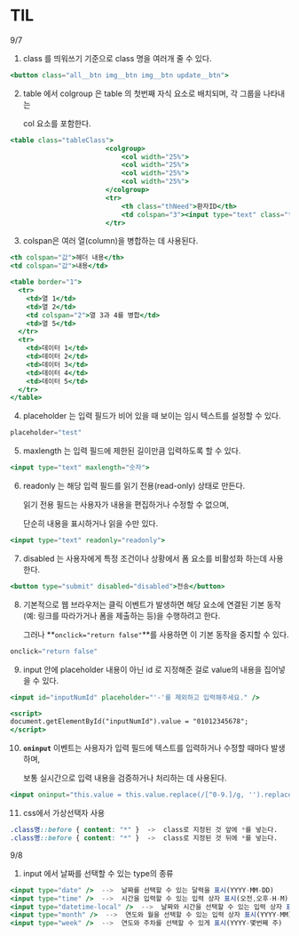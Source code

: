 # TIL
9/7

1. class 를 띄워쓰기 기준으로 class 명을 여러개 줄 수 있다.

```jsx
<button class="all__btn img__btn img__btn update__btn">
```

2. table 에서 colgroup 은 table 의 첫번째 자식 요소로 배치되며, 각 그룹을 나타내는 
    
    col 요소를 포함한다.
    

```jsx
<table class="tableClass">
						<colgroup>
							<col width="25%">
							<col width="25%">
							<col width="25%">
							<col width="25%">
						</colgroup>
						<tr>
							<th class="thNeed">환자ID</th>
							<td colspan="3"><input type="text" class="tdInputClass" placeholder="test" maxlength="20" style="width: 28%; height: 50%;" readonly="readonly" disabled="disabled" /></td>
						</tr>
```

3. colspan은 여러 열(column)을 병합하는 데 사용된다.

```jsx
<th colspan="값">헤더 내용</th>
<td colspan="값">내용</td>

<table border="1">
  <tr>
    <td>열 1</td>
    <td>열 2</td>
    <td colspan="2">열 3과 4를 병합</td>
    <td>열 5</td>
  </tr>
  <tr>
    <td>데이터 1</td>
    <td>데이터 2</td>
    <td>데이터 3</td>
    <td>데이터 4</td>
    <td>데이터 5</td>
  </tr>
</table>
```

4. placeholder 는 입력 필드가 비어 있을 때 보이는 임시 텍스트를 설정할 수 있다.

```jsx
placeholder="test"
```

5. maxlength 는 입력 필드에 제한된 길이만큼 입력하도록 할 수 있다.

```jsx
<input type="text" maxlength="숫자">
```

6. readonly 는 해당 입력 필드를 읽기 전용(read-only) 상태로 만든다.
    
    읽기 전용 필드는 사용자가 내용을 편집하거나 수정할 수 없으며, 
    
    단순히 내용을 표시하거나 읽을 수만 있다.
    

```jsx
<input type="text" readonly="readonly">
```

7. disabled 는 사용자에게 특정 조건이나 상황에서 폼 요소를 비활성화 하는데 사용한다.

```jsx
<button type="submit" disabled="disabled">전송</button>
```

8. 기본적으로 웹 브라우저는 클릭 이벤트가 발생하면 해당 요소에 연결된 기본 동작(예: 링크를 따라가거나 폼을 제출하는 등)을 수행하려고 한다.
    
    그러나 **`onclick="return false"`**를 사용하면 이 기본 동작을 중지할 수 있다.
    

```jsx
onclick="return false"
```

9. input 안에 placeholder 내용이 아닌 id 로 지정해준 걸로 value의 내용을 집어넣을 수 있다.

```jsx
<input id="inputNumId" placeholder="'-'를 제외하고 입력해주세요." />

<script>
document.getElementById("inputNumId").value = "01012345678";
</script>
```

10. **`oninput`** 이벤트는 사용자가 입력 필드에 텍스트를 입력하거나 수정할 때마다 발생하며, 
    
    보통 실시간으로 입력 내용을 검증하거나 처리하는 데 사용된다.
    

```jsx
<input oninput="this.value = this.value.replace(/[^0-9.]/g, '').replace(/(\..*)\./g, '$1');" />
```

11. css에서 가상선택자 사용

```css
.class명::before { content: "*" }  ->  class로 지정된 것 앞에 *를 넣는다.
.class명::before { content: "*" }  ->  class로 지정된 것 뒤에 *를 넣는다.
```
<p></p>

9/8

1. input 에서 날짜를 선택할 수 있는 type의 종류

```jsx
<input type="date" />  -->  날짜를 선택할 수 있는 달력을 표시(YYYY-MM-DD)
<input type="time" />  -->  시간을 입력할 수 있는 입력 상자 표시(오전,오후-H-M)
<input type="datetime-local" />  -->  날짜와 시간을 선택할 수 있는 입력 상자 표시(YYYY-MM-DD -H-M-오전,오후)
<input type="month" />  -->  연도와 월을 선택할 수 있는 입력 상자 표시(YYYY-MM)
<input type="week" />  -->  연도와 주차를 선택할 수 있게 표시(YYYY-몇번째 주)
```
